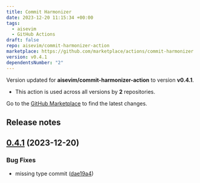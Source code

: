 ```yaml
---
title: Commit Harmonizer
date: 2023-12-20 11:15:34 +00:00
tags:
  - aisevim
  - GitHub Actions
draft: false
repo: aisevim/commit-harmonizer-action
marketplace: https://github.com/marketplace/actions/commit-harmonizer
version: v0.4.1
dependentsNumber: "2"
---
```



Version updated for **aisevim/commit-harmonizer-action** to version **v0.4.1**.
- This action is used across all versions by **2** repositories.

Go to the [GitHub Marketplace](https://github.com/marketplace/actions/commit-harmonizer) to find the latest changes.

## Release notes

## [0.4.1](https://github.com/aisevim/commit-harmonizer-action/compare/v0.4.0...v0.4.1) (2023-12-20)


### Bug Fixes

* missing type commit ([dae19a4](https://github.com/aisevim/commit-harmonizer-action/commit/dae19a4bec57e198e6a2d3f2bc470232d7a536be))
